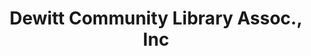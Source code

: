---
layout: repo
title: "Dewitt Community Library Assoc., Inc"
id: 20069
permalink: repos/20069/
---